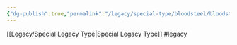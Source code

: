 ```yaml
---
{"dg-publish":true,"permalink":"/legacy/special-type/bloodsteel/bloodsteel/"}
---
```


[[Legacy/Special Legacy Type\|Special Legacy Type]]
#legacy